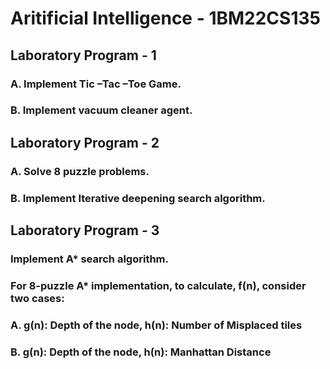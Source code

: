 <h1>Aritificial Intelligence - 1BM22CS135</h1>
<h2>Laboratory Program - 1</h2>
<h3>A. Implement Tic –Tac –Toe Game.</h3>
<h3>B. Implement vacuum cleaner agent.</h3>
<h2>Laboratory Program - 2</h2>
<h3>A. Solve 8 puzzle problems.</h3>
<h3>B. Implement Iterative deepening search algorithm.</h3>
<h2>Laboratory Program - 3</h2>
<h3>Implement A* search algorithm.</h3>
<h3>For 8-puzzle A* implementation, to calculate, f(n), consider two cases:</h3>
<h3>A. g(n): Depth of the node, h(n): Number of Misplaced tiles</h3>
<h3>B. g(n): Depth of the node, h(n): Manhattan Distance</h3>
